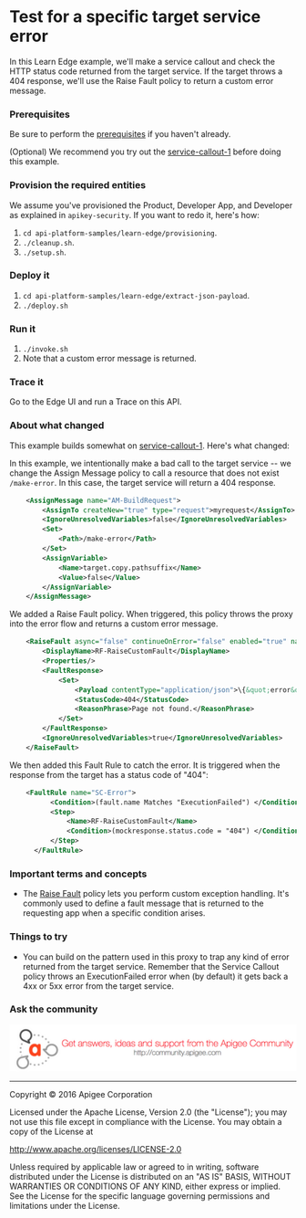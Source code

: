 # Test for a specific target service error

In this Learn Edge example, we'll make a service callout and check the HTTP status code returned from the target service. If the target throws a 404 response, we'll use the Raise Fault policy to return a custom error message. 

### Prerequisites

Be sure to perform the [prerequisites](https://github.com/apigee/api-platform-samples/tree/master/learn-edge#prerequisites) if you haven't already. 

(Optional) We recommend you try out the [service-callout-1](../service-callout-1) before doing this example. 

### Provision the required entities

We assume you've provisioned the Product, Developer App, and Developer as explained in `apikey-security`. If you want to redo it, here's how:

1. `cd api-platform-samples/learn-edge/provisioning`.
2. `./cleanup.sh`.
3. `./setup.sh`.

### Deploy it

1. `cd api-platform-samples/learn-edge/extract-json-payload`.
2. `./deploy.sh`

### Run it

1. `./invoke.sh`
4. Note that a custom error message is returned. 

### Trace it

Go to the Edge UI and run a Trace on this API. 

### About what changed

This example builds somewhat on [service-callout-1](../service-callout-1). Here's what changed:

In this example, we intentionally make a bad call to the target service -- we change the Assign Message policy to call a resource that does not exist `/make-error`. In this case, the target service will return a 404 response. 

```xml
    <AssignMessage name="AM-BuildRequest">
        <AssignTo createNew="true" type="request">myrequest</AssignTo>
        <IgnoreUnresolvedVariables>false</IgnoreUnresolvedVariables>
        <Set>
            <Path>/make-error</Path>
        </Set>
        <AssignVariable>
            <Name>target.copy.pathsuffix</Name>
            <Value>false</Value> 
        </AssignVariable>
    </AssignMessage>
```


We added a Raise Fault policy. When triggered, this policy throws the proxy into the error flow and returns a custom error message. 

```xml
    <RaiseFault async="false" continueOnError="false" enabled="true" name="RF-RaiseCustomFault">
        <DisplayName>RF-RaiseCustomFault</DisplayName>
        <Properties/>
        <FaultResponse>
            <Set>
                <Payload contentType="application/json">\{&quot;error&quot;: \{&quot;message&quot;:&quot;Page Not Found&quot;, &quot;details&quot;:&quot;Hello from Learn Edge! This is a custom message..}} </Payload>
                <StatusCode>404</StatusCode>
                <ReasonPhrase>Page not found.</ReasonPhrase>
            </Set>
        </FaultResponse>
        <IgnoreUnresolvedVariables>true</IgnoreUnresolvedVariables>
    </RaiseFault>
```

We then added this Fault Rule to catch the error. It is triggered when the response from the target has a status code of "404":

```xml
    <FaultRule name="SC-Error">
          <Condition>(fault.name Matches "ExecutionFailed") </Condition>
          <Step>
              <Name>RF-RaiseCustomFault</Name>
              <Condition>(mockresponse.status.code = "404") </Condition>
          </Step>
      </FaultRule>
```


### Important terms and concepts

* The [Raise Fault](http://docs.apigee.com/api-services/reference/raise-fault-policy) policy lets you perform custom exception handling. It's commonly used to define a fault message that is returned to the requesting app when a specific condition arises. 

### Things to try

* You can build on the pattern used in this proxy to trap any kind of error returned from the target service. Remember that the Service Callout policy throws an ExecutionFailed error when (by default) it gets back a 4xx or 5xx error from the target service.


### Ask the community

[![alt text](../../images/apigee-community.png "Apigee Community is a great place to ask questions and find answers about developing API proxies. ")](https://community.apigee.com?via=github)

---

Copyright © 2016 Apigee Corporation

Licensed under the Apache License, Version 2.0 (the "License"); you may not use
this file except in compliance with the License. You may obtain a copy
of the License at

http://www.apache.org/licenses/LICENSE-2.0

Unless required by applicable law or agreed to in writing, software
distributed under the License is distributed on an "AS IS" BASIS,
WITHOUT WARRANTIES OR CONDITIONS OF ANY KIND, either express or implied.
See the License for the specific language governing permissions and
limitations under the License.
